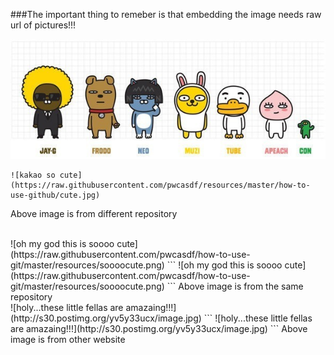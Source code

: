 ###The important thing to remeber is that embedding the image needs raw url of pictures!!!

![kakao friends so cute](https://raw.githubusercontent.com/pwcasdf/resources/master/how-to-use-github/cute.jpg)
```
![kakao so cute](https://raw.githubusercontent.com/pwcasdf/resources/master/how-to-use-github/cute.jpg)
```  
Above image is from different repository

<br/>  
![oh my god this is soooo cute](https://raw.githubusercontent.com/pwcasdf/how-to-use-git/master/resources/soooocute.png)
```
![oh my god this is soooo cute](https://raw.githubusercontent.com/pwcasdf/how-to-use-git/master/resources/soooocute.png)
```  
Above image is from the same repository

<br/>  
![holy...these little fellas are amazaing!!!](http://s30.postimg.org/yv5y33ucx/image.jpg)
```
![holy...these little fellas are amazaing!!!](http://s30.postimg.org/yv5y33ucx/image.jpg)
``` 
Above image is from other website
